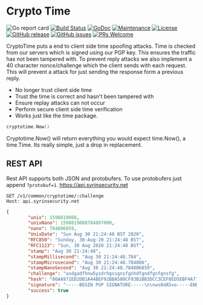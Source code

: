 # Crypto Time

![Go report card](https://goreportcard.com/badge/github.com/syrinsecurity/cryptotime)
[![Build Status](https://travis-ci.org/syrinsecurity/cryptotime.svg?branch=master)](https://travis-ci.org/syrinsecurity/cryptotime)
[![GoDoc](https://godoc.org/github.com/syrinsecurity/cryptotime?status.svg)](https://godoc.org/github.com/syrinsecurity/cryptotime)
[![Maintenance](https://img.shields.io/badge/Maintained%3F-yes-green.svg)](https://GitHub.com/syrinsecurity/cryptotime/graphs/commit-activity)
[![License](https://img.shields.io/github/license/syrinsecurity/cryptotime.svg)](https://github.com/syrinsecurity/cryptotime/blob/master/LICENSE)
[![GitHub release](https://img.shields.io/github/release/syrinsecurity/cryptotime.svg)](https://GitHub.com/syrinsecurity/cryptotime/releases/)
[![GitHub issues](https://img.shields.io/github/issues/syrinsecurity/cryptotime.svg)](https://GitHub.com/syrinsecurity/cryptotime/issues/)
[![PRs Welcome](https://img.shields.io/badge/PRs-welcome-brightgreen.svg?style=flat-square)](http://makeapullrequest.com)

CryptoTime puts a end to client side time spoofing attacks. Time is checked from our servers which is signed using our PGP key. This ensures the traffic has not been tampered with. To prevent reply attacks we also implement a 40 character nonce/challenge which the client sends with each request. This will prevent a attack for just sending the response form a previous reply.

- No longer trust client side time
- Trust the time is correct and hasn't been tampered with
- Ensure replay attacks can not occur
- Perform secure client side time verification
- Works just like the time package.

```go
cryptotime.Now()
```

Cryptotime.Now() will return everything you would expect time.Now(), a time.Time.
Its really simple, just a drop in replacement.

## REST API

Rest API supports both JSON and protobufers. To use protobufers just append `?protobuf=1`. https://api.syrinsecurity.net

```
GET /v1/common/cryptotime/:challenge
Host: api.syrinsecurity.net
```

```json
{
        "unix": 1598819088,
        "unixNano": 1598819088784807000,
        "nano": 784806859,
        "UnixDate": "Sun Aug 30 21:24:48 BST 2020",
        "RFC850": "Sunday, 30-Aug-20 21:24:48 BST",
        "RFC1123": "Sun, 30 Aug 2020 21:24:48 BST",
        "stamp": "Aug 30 21:24:48",
        "stampMillisecond": "Aug 30 21:24:48.784",
        "stampMicrosecond": "Aug 30 21:24:48.784806",
        "stampNanoSecond": "Aug 30 21:24:48.784806859",
        "challenge": "asdgadfhnw5ysdrhgssgnsfgnhdfgndfgnfgnsfg",
        "hash": "86AA971ED2DB1A44BEF92BBA580CF93B1BB3DCC3CEF8ED5EBF4A77F67A09FB51",
        "signature": "-----BEGIN PGP SIGNATURE-----\n\nws8dA5xo-----END PGP SIGNATURE-----",
        "success": true
}
```
